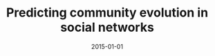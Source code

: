 ---
# Documentation: https://wowchemy.com/docs/managing-content/

title: Predicting community evolution in social networks
subtitle: ''
summary: ''
authors:
- saganowski
- Bogdan Gliwa
- brodka
- Anna Zygmunt
- kazienko
- Jarosław Koźlak
tags: []
categories: []
date: '2015-01-01'
lastmod: 2022-10-07T05:02:59Z
featured: false
draft: false

# Featured image
# To use, add an image named `featured.jpg/png` to your page's folder.
# Focal points: Smart, Center, TopLeft, Top, TopRight, Left, Right, BottomLeft, Bottom, BottomRight.
image:
  caption: ''
  focal_point: ''
  preview_only: false

# Projects (optional).
#   Associate this post with one or more of your projects.
#   Simply enter your project's folder or file name without extension.
#   E.g. `projects = ["internal-project"]` references `content/project/deep-learning/index.md`.
#   Otherwise, set `projects = []`.
projects: []
publishDate: '2022-10-07T05:02:58.843502Z'
publication_types:
- '2'
abstract: ''
publication: '*Entropy*'
doi: 10.3390/e17053053
---